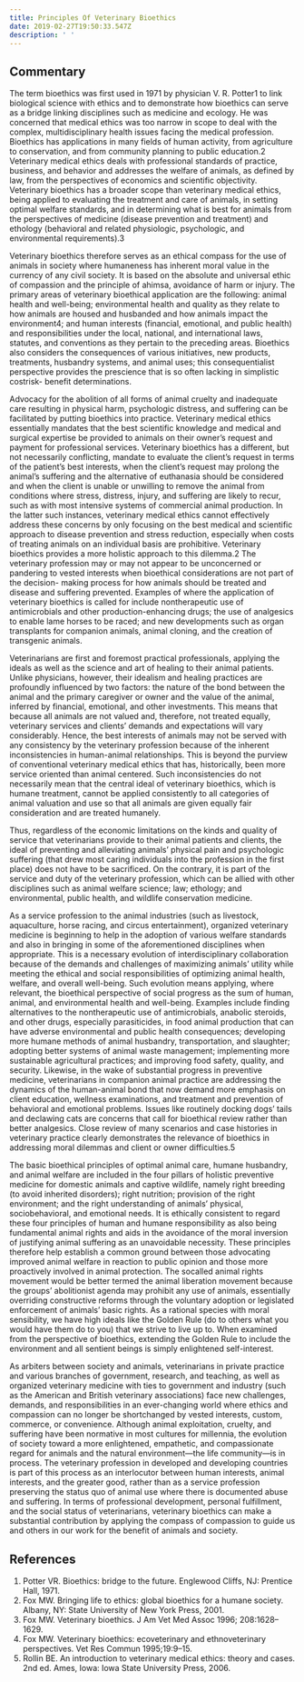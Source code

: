 ```yaml
---
title: Principles Of Veterinary Bioethics
date: 2019-02-27T19:50:33.547Z
description: ' '
---
```

## Commentary
The term bioethics was first used in 1971 by physician V. R. Potter1 to link biological science with ethics and to demonstrate how bioethics can serve as a bridge linking disciplines such as medicine and ecology. He was concerned that medical ethics was too narrow in scope to deal with the complex, multidisciplinary health issues facing the medical profession. Bioethics has applications in many fields of human activity, from agriculture to conservation, and from community planning to public education.2 Veterinary medical ethics deals with professional standards of practice, business, and behavior and addresses the welfare of animals, as defined by law, from the perspectives of economics and scientific objectivity. Veterinary bioethics has a broader scope than veterinary medical ethics, being applied to evaluating the treatment and care of animals, in setting optimal welfare standards, and in determining what is best for animals from the perspectives of medicine (disease prevention and treatment) and ethology (behavioral and related physiologic, psychologic, and environmental requirements).3 

Veterinary bioethics therefore serves as an ethical compass for the use of animals in society where humaneness has inherent moral value in the currency of any civil society. It is based on the absolute and universal ethic of compassion and the principle of ahimsa, avoidance of harm or injury. The primary areas of veterinary bioethical application are the following: animal health and well-being; environmental health and quality as they relate to how animals are housed and husbanded and how animals impact the environment4; and human interests (financial, emotional, and public health) and responsibilities under the local, national, and international laws, statutes, and conventions as they pertain to the preceding areas. Bioethics also considers the consequences of various initiatives, new products, treatments, husbandry systems, and animal uses; this consequentialist perspective provides the prescience that is so often lacking in simplistic costrisk- benefit determinations.

Advocacy for the abolition of all forms of animal cruelty and inadequate care resulting in physical harm, psychologic distress, and suffering can be facilitated by putting bioethics into practice. Veterinary medical ethics essentially mandates that the best scientific knowledge and medical and surgical expertise be provided to animals on their owner’s request and payment for professional services. Veterinary bioethics has a different, but not necessarily conflicting, mandate to evaluate the client’s request in terms of the patient’s best interests, when the client’s request may prolong the animal’s suffering and the alternative of euthanasia should be considered and when the client is unable or unwilling to remove the animal from conditions where stress, distress, injury, and suffering are likely to recur, such as with most intensive systems of commercial animal production. In the latter such instances, veterinary medical ethics cannot effectively address these concerns by only focusing on the best medical and scientific approach to disease prevention and stress reduction, especially when costs of treating animals on an individual basis are prohibitive. Veterinary bioethics provides a more holistic approach to this dilemma.2 The veterinary profession may or may not appear to be unconcerned or pandering to vested interests when bioethical considerations are not part of the decision- making process for how animals should be treated and disease and suffering prevented. Examples of where the application of veterinary bioethics is called for include nontherapeutic use of antimicrobials and other production-enhancing drugs; the use of analgesics to enable lame horses to be raced; and new developments such as organ transplants for companion animals, animal cloning, and the creation of transgenic animals.

Veterinarians are first and foremost practical professionals, applying the ideals as well as the science and art of healing to their animal patients. Unlike physicians, however, their idealism and healing practices are profoundly influenced by two factors: the nature of the bond between the animal and the primary caregiver or owner and the value of the animal, inferred by financial, emotional, and other investments. This means that because all animals are not valued and, therefore, not treated equally, veterinary services and clients’ demands and expectations will vary considerably. Hence, the best interests of animals may not be served with any consistency by the veterinary profession because of the inherent inconsistencies in human-animal relationships. This is beyond the purview of conventional veterinary medical ethics that has, historically, been more service oriented than animal centered. Such inconsistencies do not necessarily mean that the central ideal of veterinary bioethics, which is humane treatment, cannot be applied consistently to all categories of animal valuation and use so that all animals are given equally fair consideration and are treated humanely. 

Thus, regardless of the economic limitations on the kinds and quality of service that veterinarians provide to their animal patients and clients, the ideal of preventing and alleviating animals’ physical pain and psychologic suffering (that drew most caring individuals into the profession in the first place) does not have to be sacrificed. On the contrary, it is part of the service and duty of the veterinary profession, which can be allied with other disciplines such as animal welfare science; law; ethology; and environmental, public health, and wildlife conservation medicine.

As a service profession to the animal industries (such as livestock, aquaculture, horse racing, and circus entertainment), organized veterinary medicine is beginning to help in the adoption of various welfare standards and also in bringing in some of the aforementioned disciplines when appropriate. This is a necessary evolution of interdisciplinary collaboration because of the demands and challenges of maximizing animals’ utility while meeting the ethical and social responsibilities of optimizing animal health, welfare, and overall well-being. Such evolution means applying, where relevant, the bioethical perspective of social progress as the sum of human, animal, and environmental health and well-being. Examples include finding alternatives to the nontherapeutic use of antimicrobials, anabolic steroids, and other drugs, especially parasiticides, in food animal production that can have adverse environmental and public health consequences; developing more humane methods of animal husbandry, transportation, and slaughter; adopting better systems of animal waste management; implementing more sustainable agricultural practices; and improving food safety, quality, and security. Likewise, in the wake of substantial progress in preventive medicine, veterinarians in companion animal practice are addressing the dynamics of the human-animal bond that now demand more emphasis on client education, wellness examinations, and treatment and prevention of behavioral and emotional problems. Issues like routinely docking dogs’ tails and declawing cats are concerns that call for bioethical review rather than better analgesics. Close review of many scenarios and case histories in veterinary practice clearly demonstrates the relevance of bioethics in addressing moral dilemmas and client or owner difficulties.5 

The basic bioethical principles of optimal animal care, humane husbandry, and animal welfare are included in the four pillars of holistic preventive medicine for domestic animals and captive wildlife, namely right breeding (to avoid inherited disorders); right nutrition; provision of the right environment; and the right understanding of animals’ physical, sociobehavioral, and emotional needs. It is ethically consistent to regard these four principles of human and humane responsibility as also being fundamental animal rights and aids in the avoidance of the moral inversion of justifying animal suffering as an unavoidable necessity. These principles therefore help establish a common ground between those advocating improved animal welfare in reaction to public opinion and those more proactively involved in animal protection. The socalled animal rights movement would be better termed the animal liberation movement because the groups’ abolitionist agenda may prohibit any use of animals, essentially overriding constructive reforms through the voluntary adoption or legislated enforcement of animals’ basic rights. As a rational species with moral sensibility, we have high ideals like the Golden Rule (do to others what you would have them do to you) that we strive to live up to. When examined from the perspective of bioethics, extending the Golden Rule to include the environment and all sentient beings is simply enlightened self-interest.

As arbiters between society and animals, veterinarians in private practice and various branches of government, research, and teaching, as well as organized veterinary medicine with ties to government and industry (such as the American and British veterinary associations) face new challenges, demands, and responsibilities in an ever-changing world where ethics and compassion can no longer be shortchanged by vested interests, custom, commerce, or convenience. Although animal exploitation, cruelty, and suffering have been normative in most cultures for millennia, the evolution of society toward a more enlightened, empathetic, and compassionate regard for animals and the natural environment—the life community—is in process. The veterinary profession in developed and developing countries is part of this process as an interlocutor between human interests, animal interests, and the greater good, rather than as a service profession preserving the status quo of animal use where there is documented abuse and suffering. In terms of professional development, personal fulfillment, and the social status of veterinarians, veterinary bioethics can make a substantial contribution by applying the compass of compassion to guide us and others in our work for the benefit of animals and society.

## References

1. Potter VR. Bioethics: bridge to the future. Englewood Cliffs, NJ: Prentice Hall, 1971.
2. Fox MW. Bringing life to ethics: global bioethics for a humane society. Albany, NY: State University of New York Press, 2001.
3. Fox MW. Veterinary bioethics. J Am Vet Med Assoc 1996; 208:1628–1629.
4. Fox MW. Veterinary bioethics: ecoveterinary and ethnoveterinary perspectives. Vet Res Commun 1995;19:9–15.
5. Rollin BE. An introduction to veterinary medical ethics: theory and cases. 2nd ed. Ames, Iowa: Iowa State University Press, 2006.
